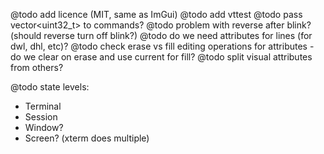 



@todo add licence (MIT, same as ImGui)
@todo add vttest
@todo pass vector<uint32_t> to commands?
@todo problem with reverse after blink? (should reverse turn off blink?)
@todo do we need attributes for lines (for dwl, dhl, etc)?
@todo check erase vs fill editing operations for attributes - do we clear on erase and use current for fill?
@todo split visual attributes from others?

@todo state levels:
   - Terminal
   - Session
   - Window?
   - Screen? (xterm does multiple)


